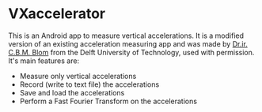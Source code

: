 # VXaccelerator
This is an Android app to measure vertical accelerations. It is a modified version of an existing acceleration measuring app and was made by <a href="http://www.citg.tudelft.nl/index.php?id=19414">Dr.ir. C.B.M. Blom</a> from the Delft University of Technology, used with permission. It's main features are:
<ul>
  <li>Measure only vertical accelerations</li>
  <li>Record (write to text file) the accelerations</li>
  <li>Save and load the accelerations</li>
  <li>Perform a Fast Fourier Transform on the accelerations</li>
</ul>
